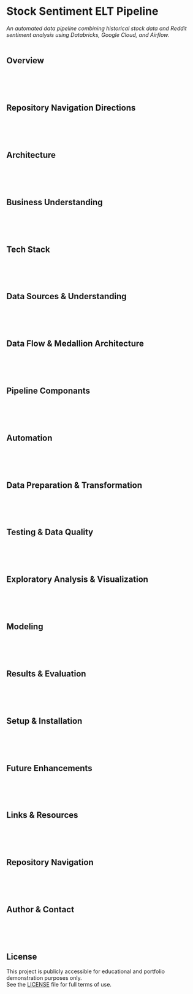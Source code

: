 # Stock Sentiment ELT Pipeline
*An automated data pipeline combining historical stock data and Reddit sentiment analysis using Databricks, Google Cloud, and Airflow.*
<br><br>

## Overview
<br><br><br>

## Repository Navigation Directions
<br><br><br>

## Architecture
<br><br><br>

## Business Understanding
<br><br><br>

## Tech Stack
<br><br><br>

## Data Sources & Understanding
<br><br><br>

## Data Flow & Medallion Architecture
<br><br><br>

## Pipeline Componants
<br><br><br>

## Automation
<br><br><br>

## Data Preparation & Transformation
<br><br><br>

## Testing & Data Quality
<br><br><br>

## Exploratory Analysis & Visualization
<br><br><br>

## Modeling
<br><br><br>

## Results & Evaluation
<br><br><br>

## Setup & Installation
<br><br><br>

## Future Enhancements
<br><br><br>

## Links & Resources
<br><br><br>

## Repository Navigation
<br><br><br>

## Author & Contact
<br><br><br>

## License
This project is publicly accessible for educational and portfolio demonstration purposes only.  
See the [LICENSE](LICENSE) file for full terms of use.
<br><br><br>